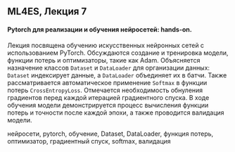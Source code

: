 ## ML4ES, Лекция 7

#### Pytorch для реализации и обучения нейросетей: hands-on.



Лекция посвящена обучению искусственных нейронных сетей с использованием PyTorch. Обсуждаются создание и тренировка модели, функции потерь и оптимизаторы, такие как Adam. Объясняется назначение классов `Dataset` и `DataLoader` для организации данных: `Dataset` индексирует данные, а `DataLoader` объединяет их в батчи. Также рассматривается автоматическое применение `Softmax` в функции потерь `CrossEntropyLoss`. Отмечается необходимость обнуления градиентов перед каждой итерацией градиентного спуска. В ходе обучения модели демонстрируется процесс вычисления функции потерь и точности после каждой эпохи, а также проводится валидация модели.



нейросети, pytorch, обучение, Dataset, DataLoader, функция потерь, оптимизатор, градиентный спуск, softmax, валидация
